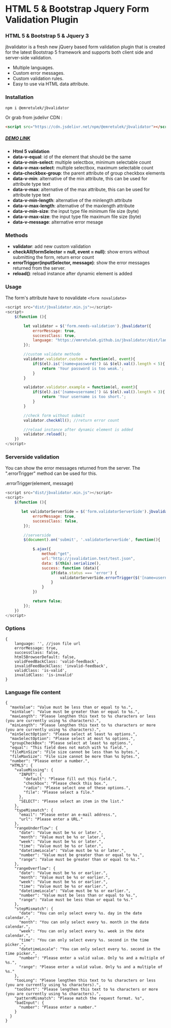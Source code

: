 HTML 5 & Bootstrap Jquery Form Validation Plugin
================================================

### HTML 5 & Bootstrap 5 & Jquery 3

jbvalidator is a fresh new jQuery based form validation plugin that is created for the latest Bootstrap 5 framework and supports both client side and server-side validation.

- Multiple languages.
- Custom error messages.
- Custom validation rules.
- Easy to use via HTML data attribute.

### Installation

```
npm i @emretulek/jbvalidator
```
Or grab from jsdelivr CDN :
```html
<script src="https://cdn.jsdelivr.net/npm/@emretulek/jbvalidator"></script>
```

##### [DEMO LINK](https://emretulek.github.io/jbvalidator/)

-   **Html 5 validation**
-   **data-v-equal**: id of the element that should be the same
-   **data-v-min-select**: multiple selectbox, minimum selectable count
-   **data-v-max-select**: multiple selectbox, maximum selectable count
-   **data-checkbox-group**: the parent attribute of group checkbox elements
-   **data-v-min**: alternative of the min attribute, this can be used for attribute type text
-   **data-v-max**: alternative of the max attribute, this can be used for attribute type text
-   **data-v-min-length**: alternative of the minlength attribute
-   **data-v-max-length**: alternative of the maxlength attribute
-   **data-v-min-size**: the input type file minimum file size (byte)
-   **data-v-max-size**: the input type file maximum file size (byte)
-   **data-v-message**: alternative error mesage

### Methods

-   **validator**: add new custom validation
-   **checkAll(formSelector = null, event = null)**: show errors without submitting the form, return error count
-   **errorTrigger(inputSelector, message)**: show the error messages returned from the server.
-   **reload()**: reload instance after dynamic element is added

### Usage

The form's attribute have to novalidate `<form novalidate>`
```javascript
<script src="dist/jbvalidator.min.js"></script>
<script>
    $(function (){

        let validator = $('form.needs-validation').jbvalidator({
            errorMessage: true,
            successClass: true,
            language: "https://emretulek.github.io/jbvalidator/dist/lang/en.json"
        });

        //custom validate methode
        validator.validator.custom = function(el, event){
            if($(el).is('[name=password]') && $(el).val().length < 5){
                return 'Your password is too weak.';
            }
        }

        validator.validator.example = function(el, event){
            if($(el).is('[name=username]') && $(el).val().length < 3){
                return 'Your username is too short.';
            }
        }

        //check form without submit
        validator.checkAll(); //return error count

        //reload instance after dynamic element is added
        validator.reload();
    })
</script>
```

### Serverside validation

You can show the error messages returned from the server. The ".errorTrigger" method can be used for this.

.errorTrigger(element, message)

```javascript
<script src="dist/jbvalidator.min.js"></script>
<script>
    $(function (){

       let validatorServerSide = $('form.validatorServerSide').jbvalidator({
            errorMessage: true,
            successClass: false,
        });

        //serverside
        $(document).on('submit', '.validatorServerSide', function(){

            $.ajax({
                method:"get",
                url:"http://jsvalidation.test/test.json",
                data: $(this).serialize(),
                success: function (data){
                    if(data.status === 'error') {
                        validatorServerSide.errorTrigger($('[name=username]'), data.message);
                    }
                }
            })

            return false;
        });
    })
</script>
```

### Options

```
{
    language: '', //json file url
    errorMessage: true,
    successClass: false,
    html5BrowserDefault: false,
    validFeedBackClass: 'valid-feedback',
    invalidFeedBackClass: 'invalid-feedback',
    validClass: 'is-valid',
    invalidClass: 'is-invalid'
}
```

### Language file content
```
{
  "maxValue": "Value must be less than or equal to %s.",
  "minValue": "Value must be greater than or equal to %s.",
  "maxLength": "Please lengthen this text to %s characters or less (you are currently using %s characters).",
  "minLength": "Please lengthen this text to %s characters or more (you are currently using %s characters).",
  "minSelectOption": "Please select at least %s options.",
  "maxSelectOption": "Please select at most %s options.",
  "groupCheckBox": "Please select at least %s options.",
  "equal": "This field does not match with %s field.",
  "fileMinSize": "File size cannot be less than %s bytes.",
  "fileMaxSize": "File size cannot be more than %s bytes.",
  "number": "Please enter a number.",
  "HTML5": {
    "valueMissing": {
      "INPUT": {
        "default": "Please fill out this field.",
        "checkbox": "Please check this box.",
        "radio": "Please select one of these options.",
        "file": "Please select a file."
      },
      "SELECT": "Please select an item in the list."
    },
    "typeMismatch": {
      "email": "Please enter an e-mail address.",
      "url": "Please enter a URL."
    },
    "rangeUnderflow": {
      "date": "Value must be %s or later.",
      "month": "Value must be %s or later.",
      "week": "Value must be %s or later.",
      "time": "Value must be %s or later.",
      "datetimeLocale": "Value must be %s or later.",
      "number": "Value must be greater than or equal to %s.",
      "range": "Value must be greater than or equal to %s."
    },
    "rangeOverflow": {
      "date": "Value must be %s or earlier.",
      "month": "Value must be %s or earlier.",
      "week": "Value must be %s or earlier.",
      "time": "Value must be %s or earlier.",
      "datetimeLocale": "Value must be %s or earlier.",
      "number": "Value must be less than or equal to %s.",
      "range": "Value must be less than or equal to %s."
    },
    "stepMismatch": {
      "date": "You can only select every %s. day in the date calendar.",
      "month": "You can only select every %s. month in the date calendar.",
      "week": "You can only select every %s. week in the date calendar.",
      "time": "You can only select every %s. second in the time picker.",
      "datetimeLocale": "You can only select every %s. second in the time picker.",
      "number": "Please enter a valid value. Only %s and a multiple of %s.",
      "range": "Please enter a valid value. Only %s and a multiple of %s."
    },
    "tooLong": "Please lengthen this text to %s characters or less (you are currently using %s characters).",
    "tooShort": "Please lengthen this text to %s characters or more (you are currently using %s characters).",
    "patternMismatch": "Please match the request format. %s",
    "badInput": {
      "number": "Please enter a number."
    }
  }
}
```
